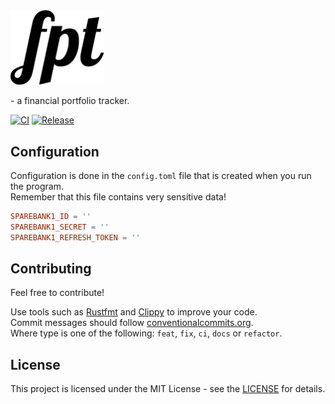 <picture>
  <source width='150px' srcset='media/logo/vector/default-monochrome-white.svg' media='(prefers-color-scheme: dark)'>
  <img width='150px' src='media/logo/vector/default-monochrome-black.svg'>
</picture>

 
\- a financial portfolio tracker.

[![CI](https://github.com/jonassterud/fpt/actions/workflows/ci.yml/badge.svg)](https://github.com/jonassterud/fpt/actions/workflows/ci.yml)
[![Release](https://github.com/jonassterud/fpt/actions/workflows/release.yml/badge.svg)](https://github.com/jonassterud/fpt/actions/workflows/release.yml)

## Configuration
Configuration is done in the `config.toml` file that is created when you run the program.  
Remember that this file contains very sensitive data!
```toml
SPAREBANK1_ID = ''
SPAREBANK1_SECRET = ''
SPAREBANK1_REFRESH_TOKEN = ''
```

## Contributing
Feel free to contribute!

Use tools such as [Rustfmt](https://github.com/rust-lang/rustfmt) and [Clippy](https://github.com/rust-lang/rust-clippy) to improve your code.  
Commit messages should follow [conventionalcommits.org](https://www.conventionalcommits.org).  
Where type is one of the following: `feat`, `fix`, `ci`, `docs` or `refactor`.

## License
This project is licensed under the MIT License - see the [LICENSE](./LICENSE) for details.

